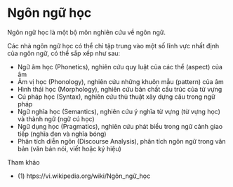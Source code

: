 # Ngôn ngữ học

Ngôn ngữ học là một bộ môn nghiên cứu về ngôn ngữ. 

Các nhà ngôn ngữ học có thể chỉ tập trung vào một số lĩnh vực nhất định của ngôn ngữ, có thể sắp xếp như sau:

* Ngữ âm học (Phonetics), nghiên cứu quy luật của các thể (aspect) của âm
* Âm vị học (Phonology), nghiên cứu những khuôn mẫu (pattern) của âm
* Hình thái học (Morphology), nghiên cứu bản chất cấu trúc của từ vựng
* Cú pháp học (Syntax), nghiên cứu thủ thuật xây dựng câu trong ngữ pháp
* Ngữ nghĩa học (Semantics), nghiên cứu ý nghĩa từ vựng (từ vựng học) và thành ngữ (ngữ cú học)
* Ngữ dụng học (Pragmatics), nghiên cứu phát biểu trong ngữ cảnh giao tiếp (nghĩa đen và nghĩa bóng)
* Phân tích diễn ngôn (Discourse Analysis), phân tích ngôn ngữ trong văn bản (văn bản nói, viết hoặc ký hiệu)



Tham khảo

* (1) htps://vi.wikipedia.org/wiki/Ngôn_ngữ_học